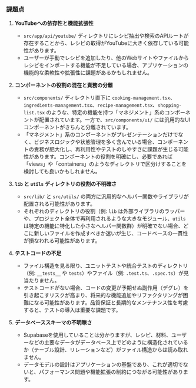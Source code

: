 ### 課題点

1.  **YouTubeへの依存性と機能拡張性**
    *   `src/app/api/youtube/` ディレクトリにレシピ抽出や検索のAPIルートが存在することから、レシピの取得がYouTubeに大きく依存している可能性があります。
    *   ユーザーが手動でレシピを追加したり、他のWebサイトやファイルからレシピをインポートする機能が不足している場合、アプリケーションの機能的な柔軟性や拡張性に課題があるかもしれません。

2.  **コンポーネントの役割の混在と責務の分離**
    *   `src/components/` ディレクトリ直下に `cooking-management.tsx`、`ingredients-management.tsx`、`recipe-management.tsx`、`shopping-list.tsx` のような、特定の機能を持つ「マネジメント」系のコンポーネントが配置されています。一方で、`src/components/ui/` には汎用的なUIコンポーネントがきちんと分離されています。
    *   「マネジメント」系のコンポーネントがプレゼンテーションだけでなく、ビジネスロジックや状態管理を多く含んでいる場合、コンポーネントの責務が肥大化し、再利用性やテストのしやすさに課題が生じる可能性があります。コンポーネントの役割を明確にし、必要であれば「views」や「containers」のようなディレクトリで区分けすることを検討しても良いかもしれません。

3.  **`lib` と `utils` ディレクトリの役割の不明確さ**
    *   `src/lib/` と `src/utils/` の両方に汎用的なヘルパー関数やライブラリが配置される可能性があります。
    *   それぞれのディレクトリの役割（例: `lib` は外部ライブラリのラッパーや、プロジェクト全体で再利用されるような大きなモジュール、`utils` は特定の機能に特化した小さなヘルパー関数群）が明確でない場合、どこに新しいファイルを作成すべきか迷いが生じ、コードベースの一貫性が損なわれる可能性があります。

4.  **テストコードの不足**
    *   ファイル構造を見る限り、ユニットテストや統合テストのディレクトリ（例: `__tests__` や `tests`）やファイル（例: `.test.ts`、`.spec.ts`）が見当たりません。
    *   テストコードがない場合、コードの変更が予期せぬ副作用（デグレ）を引き起こすリスクが高まり、将来的な機能追加やリファクタリングが困難になる可能性があります。品質保証と長期的なメンテナンス性を考慮すると、テストの導入は重要な課題です。

5.  **データベーススキーマの不明瞭さ**
    *   Supabaseを使用していることは分かりますが、レシピ、材料、ユーザーなどの主要なデータがデータベース上でどのように構造化されているか（テーブル設計、リレーションなど）がファイル構造からは読み取れません。
    *   データモデルの設計はアプリケーションの基盤であり、これが適切でないと、パフォーマンス問題や機能拡張の制約につながる可能性があります。